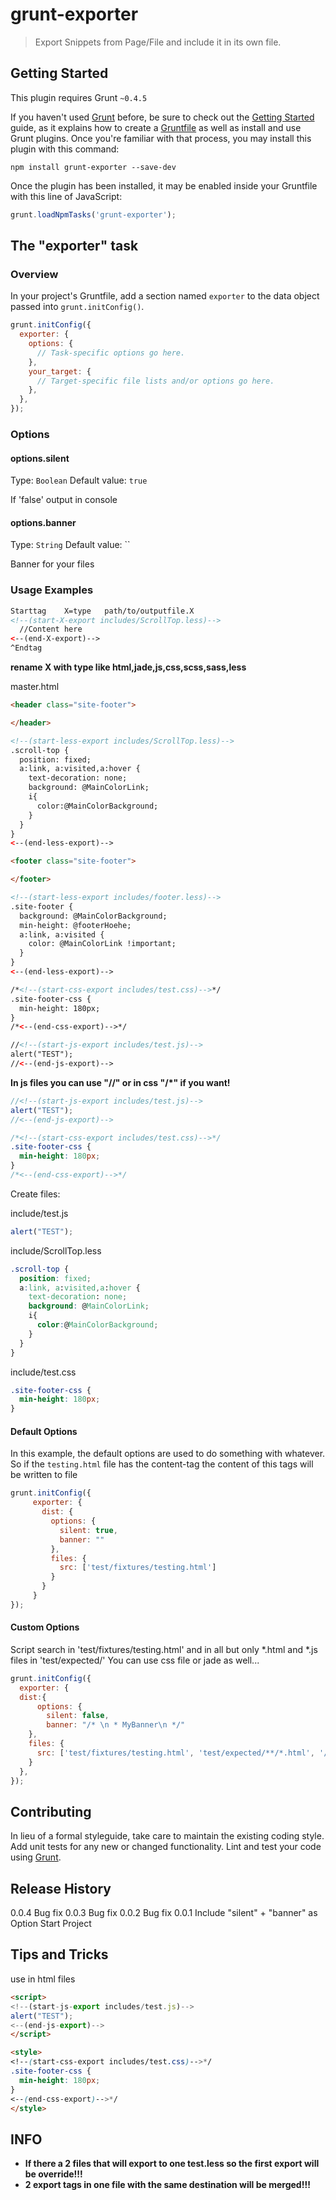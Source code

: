 
# grunt-exporter

> Export Snippets from Page/File and include it in its own file.

## Getting Started
This plugin requires Grunt `~0.4.5`

If you haven't used [Grunt](http://gruntjs.com/) before, be sure to check out the [Getting Started](http://gruntjs.com/getting-started) guide, as it explains how to create a [Gruntfile](http://gruntjs.com/sample-gruntfile) as well as install and use Grunt plugins. Once you're familiar with that process, you may install this plugin with this command:

```shell
npm install grunt-exporter --save-dev
```

Once the plugin has been installed, it may be enabled inside your Gruntfile with this line of JavaScript:

```js
grunt.loadNpmTasks('grunt-exporter');
```

## The "exporter" task

### Overview
In your project's Gruntfile, add a section named `exporter` to the data object passed into `grunt.initConfig()`.

```js
grunt.initConfig({
  exporter: {
    options: {
      // Task-specific options go here.
    },
    your_target: {
      // Target-specific file lists and/or options go here.
    },
  },
});
```

### Options

#### options.silent
Type: `Boolean`
Default value: `true`

If 'false' output in console

#### options.banner
Type: `String`
Default value: ``

Banner for your files


### Usage Examples

```html
Starttag    X=type   path/to/outputfile.X
<!--(start-X-export includes/ScrollTop.less)-->
  //Content here
<--(end-X-export)-->
^Endtag
```
**rename X with type like html,jade,js,css,scss,sass,less**




master.html
```html
<header class="site-footer">

</header>

<!--(start-less-export includes/ScrollTop.less)-->
.scroll-top {
  position: fixed;
  a:link, a:visited,a:hover {
    text-decoration: none;
    background: @MainColorLink;
    i{
      color:@MainColorBackground;
    }
  }
}
<--(end-less-export)-->

<footer class="site-footer">

</footer>

<!--(start-less-export includes/footer.less)-->
.site-footer {
  background: @MainColorBackground;
  min-height: @footerHoehe;
  a:link, a:visited {
    color: @MainColorLink !important;
  }
}
<--(end-less-export)-->

/*<!--(start-css-export includes/test.css)-->*/
.site-footer-css {
  min-height: 180px;
}
/*<--(end-css-export)-->*/

//<!--(start-js-export includes/test.js)-->
alert("TEST");
//<--(end-js-export)-->
```

**In js files you can use "//" or in css "/*" if you want!**
```js
//<!--(start-js-export includes/test.js)-->
alert("TEST");
//<--(end-js-export)-->
```
```css
/*<!--(start-css-export includes/test.css)-->*/
.site-footer-css {
  min-height: 180px;
}
/*<--(end-css-export)-->*/
```


Create files:

include/test.js
```js
alert("TEST");
```

include/ScrollTop.less
```css
.scroll-top {
  position: fixed;
  a:link, a:visited,a:hover {
    text-decoration: none;
    background: @MainColorLink;
    i{
      color:@MainColorBackground;
    }
  }
}
```

include/test.css
```css
.site-footer-css {
  min-height: 180px;
}
```


#### Default Options
In this example, the default options are used to do something with whatever. So if the `testing.html` file has the content-tag the content of this tags will be written to file

```js
grunt.initConfig({
     exporter: {
       dist: {
         options: {
           silent: true,
           banner: ""
         },
         files: {
           src: ['test/fixtures/testing.html']
         }
       }
     }
});
```

#### Custom Options
Script search in 'test/fixtures/testing.html' and in all but only *.html and *.js files in 'test/expected/'
You can use css file or jade as well...


```js
grunt.initConfig({
  exporter: {
  dist:{
      options: {
        silent: false,
        banner: "/* \n * MyBanner\n */"
    },
    files: {
      src: ['test/fixtures/testing.html', 'test/expected/**/*.html', '/test/expected/**/*.js']
    }
  },
});
```

## Contributing
In lieu of a formal styleguide, take care to maintain the existing coding style. Add unit tests for any new or changed functionality. Lint and test your code using [Grunt](http://gruntjs.com/).


## Release History
0.0.4 Bug fix
0.0.3 Bug fix
0.0.2 Bug fix
0.0.1 Include "silent" + "banner" as Option
      Start Project

## Tips and Tricks
use in html files
```html
<script>
<!--(start-js-export includes/test.js)-->
alert("TEST");
<--(end-js-export)-->
</script>

<style>
<!--(start-css-export includes/test.css)-->*/
.site-footer-css {
  min-height: 180px;
}
<--(end-css-export)-->*/
</style>
```

## INFO
* **If there a 2 files that will export to one test.less so the first export will be override!!!**
* **2 export tags in one file with the same destination will be merged!!!**